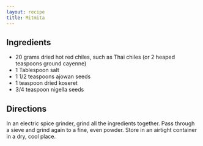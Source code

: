 ```yaml
---
layout: recipe
title: Mitmita
---
```


## Ingredients

* 20 grams dried hot red chiles, such as Thai chiles (or 2 heaped teaspoons ground cayenne)
* 1 Tablespoon salt
* 1 1/2 teaspoons ajowan seeds
* 1 teaspoon dried koseret
* 3/4 teaspoon nigella seeds

## Directions

In an electric spice grinder, grind all the ingredients together. Pass through a sieve and grind again to a fine, even powder. Store in an airtight container in a dry, cool place.
